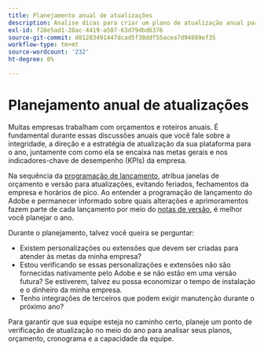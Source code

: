 ```yaml
---
title: Planejamento anual de atualizações
description: Analise dicas para criar um plano de atualização anual para seu projeto Adobe Commerce ou Magento Open Source.
exl-id: f28e5ad1-28ac-4419-a507-63d79dbd6376
source-git-commit: d81283491447dcad5f38ddf55acea7d94889ef35
workflow-type: tm+mt
source-wordcount: '232'
ht-degree: 0%

---
```


# Planejamento anual de atualizações

Muitas empresas trabalham com orçamentos e roteiros anuais. É fundamental durante essas discussões anuais que você fale sobre a integridade, a direção e a estratégia de atualização da sua plataforma para o ano, juntamente com como ela se encaixa nas metas gerais e nos indicadores-chave de desempenho (KPIs) da empresa.

Na sequência da [programação de lançamento](https://devdocs.magento.com/release/), atribua janelas de orçamento e versão para atualizações, evitando feriados, fechamentos da empresa e horários de pico. Ao entender a programação de lançamento do Adobe e permanecer informado sobre quais alterações e aprimoramentos fazem parte de cada lançamento por meio do [notas de versão](https://devdocs.magento.com/guides/v2.4/release-notes/bk-release-notes.html), é melhor você planejar o ano.

Durante o planejamento, talvez você queira se perguntar:

- Existem personalizações ou extensões que devem ser criadas para atender às metas da minha empresa?
- Estou verificando se essas personalizações e extensões não são fornecidas nativamente pelo Adobe e se não estão em uma versão futura? Se estiverem, talvez eu possa economizar o tempo de instalação e o dinheiro da minha empresa.
- Tenho integrações de terceiros que podem exigir manutenção durante o próximo ano?

Para garantir que sua equipe esteja no caminho certo, planeje um ponto de verificação de atualização no meio do ano para analisar seus planos, orçamento, cronograma e a capacidade da equipe.
